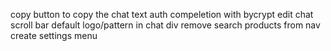 copy button to copy the chat text
auth compeletion with bycrypt
edit chat scroll bar
default logo/pattern in chat div
remove search products from nav
create settings menu